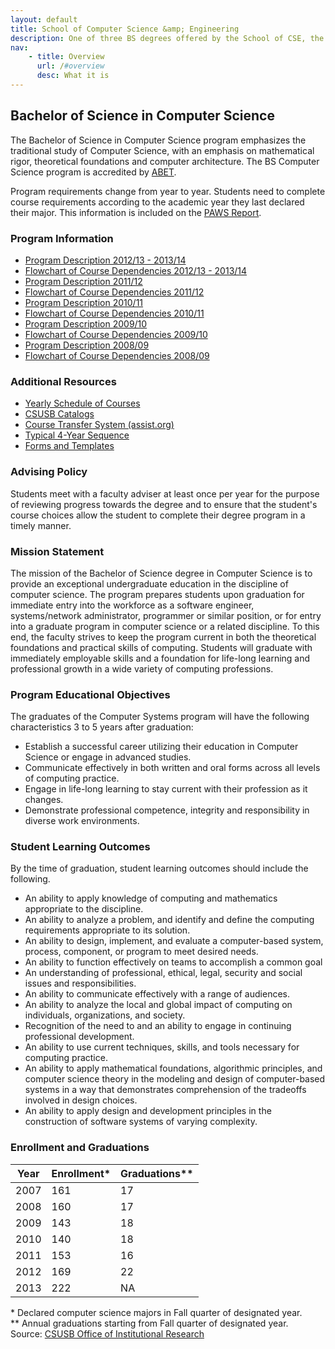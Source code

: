 ```yaml
---
layout: default
title: School of Computer Science &amp; Engineering
description: One of three BS degrees offered by the School of CSE, the BS in Computer Science is a 4-year degree with a combined focus on programming and theory.
nav:
    - title: Overview
      url: /#overview
      desc: What it is
---
```


## Bachelor of Science in <strong>Computer Science</strong>

The Bachelor of Science in Computer Science program emphasizes the traditional study of Computer Science, with an emphasis on mathematical rigor, theoretical foundations and computer architecture. The BS Computer Science program is accredited by [ABET][abet].

Program requirements change from year to year. Students need to complete course requirements according to the academic year they last declared their major. This information is included on the [PAWS Report][paws].

### Program Information

- [Program Description 2012/13 - 2013/14][description-12-14]
- [Flowchart of Course Dependencies 2012/13 - 2013/14][flowchart-12-14]
- [Program Description 2011/12][description-11-12]
- [Flowchart of Course Dependencies 2011/12][flowchart-11-12]
- [Program Description 2010/11][description-10-11]
- [Flowchart of Course Dependencies 2010/11][flowchart-10-11]
- [Program Description 2009/10][description-09-10]
- [Flowchart of Course Dependencies 2009/10][flowchart-09-10]
- [Program Description 2008/09][description-08-09]
- [Flowchart of Course Dependencies 2008/09][flowchart-08-09]

### Additional Resources

- [Yearly Schedule of Courses][yearly-schedule]
- [CSUSB Catalogs][catalog]
- [Course Transfer System (assist.org)][assist]
- [Typical 4-Year Sequence][roadmap]
- [Forms and Templates][forms]

### Advising Policy

Students meet with a faculty adviser at least once per year for the purpose of reviewing progress towards the degree and to ensure that the student's course choices allow the student to complete their degree program in a timely manner.

### Mission Statement

The mission of the Bachelor of Science degree in Computer Science is to provide an exceptional undergraduate education in the discipline of computer science. The program prepares students upon graduation for immediate entry into the workforce as a software engineer, systems/network administrator, programmer or similar position, or for entry into a graduate program in computer science or a related discipline. To this end, the faculty strives to keep the program current in both the theoretical foundations and practical skills of computing. Students will graduate with immediately employable skills and a foundation for life-long learning and professional growth in a wide variety of computing professions.

### Program Educational Objectives

The graduates of the Computer Systems program will have the following characteristics 3 to 5 years after graduation:

- Establish a successful career utilizing their education in Computer Science or engage in advanced studies.
- Communicate effectively in both written and oral forms across all levels of computing practice.
- Engage in life-long learning to stay current with their profession as it changes.
- Demonstrate professional competence, integrity and responsibility in diverse work environments.

### Student Learning Outcomes

By the time of graduation, student learning outcomes should include the following.

- An ability to apply knowledge of computing and mathematics appropriate to the discipline.
- An ability to analyze a problem, and identify and define the computing requirements appropriate to its solution.
- An ability to design, implement, and evaluate a computer-based system, process, component, or program to meet desired needs.
- An ability to function effectively  on teams to accomplish a common goal
- An understanding of professional, ethical, legal, security and social issues and responsibilities.
- An ability to communicate effectively with a range of audiences.
- An ability to analyze the local and global impact of computing on individuals, organizations, and society.
- Recognition of the need to and an ability to engage in continuing professional development.
- An ability to use current techniques, skills, and tools necessary for computing practice.
- An ability to apply mathematical foundations, algorithmic principles, and computer science theory in the modeling and design of computer-based systems in a way that demonstrates comprehension of the tradeoffs involved in design choices.
- An ability to apply design and development principles in the construction of software systems of varying complexity.

### Enrollment and Graduations

<table class="enrollment table-striped table-bordered">
  <thead>
    <tr> <th>Year</th> <th>Enrollment*</th> <th>Graduations**</th> </tr>
  </thead>
  <tbody>
    <tr> <td>2007</td> <td>161</td> <td>17</td> </tr>
    <tr> <td>2008</td> <td>160</td> <td>17</td> </tr>
    <tr> <td>2009</td> <td>143</td> <td>18</td> </tr>
    <tr> <td>2010</td> <td>140</td> <td>18</td> </tr>
    <tr> <td>2011</td> <td>153</td> <td>16</td> </tr>
    <tr> <td>2012</td> <td>169</td> <td>22</td> </tr>
    <tr> <td>2013</td> <td>222</td> <td>NA</td> </tr>
  </tbody>
</table>
<caption>
  * Declared computer science majors in Fall quarter of designated year. </br>
  ** Annual graduations starting from Fall quarter of designated year. </br>
  Source: <a href="http://ir.csusb.edu/">CSUSB Office of Institutional Research</a>
</caption>

[abet]: http://abet.org/
[paws]: http://cms.csusb.edu/ehelp/sa/Paws.jsp

[description-12-14]: descriptions/cs_description_2012_2014.pdf
[flowchart-12-14]: flowcharts/cs_flowchart_2012_2014.pdf

[description-11-12]: descriptions/cs_descriptions_2011_2012.pdf
[flowchart-11-12]: flowcharts/cs_flowcharts_2011_2012.pdf

[description-10-11]: Computer_science_requirements_2010_2011.pdf
[flowchart-10-11]: Computer_science_2010_2011.pdf

[description-09-10]: Computer_science_requirements_2009_2010.pdf
[flowchart-09-10]: Computer_science_2009_2010.pdf

[description-08-09]: Computer_science_requirements_2008_2009.pdf
[flowchart-08-09]: Computer_science_2008_2009.pdf

[yearly-schedule]: /docs/Yearly_schedule_of_courses.pdf
[catalog]: http://catalog.csusb.edu/
[assist]: http://www.assist.org/
[roadmap]: Roadmap_bs_4_years.pdf
[forms]: /cse


